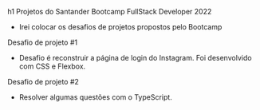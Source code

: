 h1 Projetos do Santander Bootcamp FullStack Developer 2022

- Irei colocar os desafios de projetos propostos pelo Bootcamp

Desafio de projeto #1

- Desafio é reconstruir a página de login do Instagram. Foi desenvolvido com CSS e Flexbox.

Desafio de projeto #2

- Resolver algumas questões com o TypeScript.
